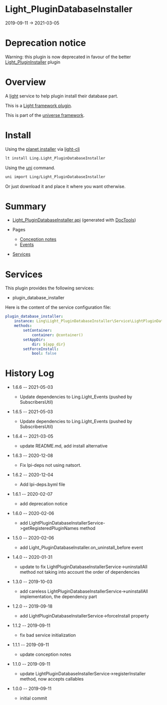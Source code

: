Light_PluginDatabaseInstaller
===========
2019-09-11 -> 2021-03-05



Deprecation notice
======
Warning: this plugin is now deprecated in favour of the better [Light_PluginInstaller](https://github.com/lingtalfi/Light_PluginInstaller) plugin




Overview
======
A [light](https://github.com/lingtalfi/Light) service to help plugin install their database part.


This is a [Light framework plugin](https://github.com/lingtalfi/Light/blob/master/doc/pages/plugin.md).

This is part of the [universe framework](https://github.com/karayabin/universe-snapshot).


Install
==========
Using the [planet installer](https://github.com/lingtalfi/Light_PlanetInstaller) via [light-cli](https://github.com/lingtalfi/Light_Cli)
```bash
lt install Ling.Light_PluginDatabaseInstaller
```

Using the [uni](https://github.com/lingtalfi/universe-naive-importer) command.
```bash
uni import Ling/Light_PluginDatabaseInstaller
```

Or just download it and place it where you want otherwise.






Summary
===========
- [Light_PluginDatabaseInstaller api](https://github.com/lingtalfi/Light_PluginDatabaseInstaller/blob/master/doc/api/Ling/Light_PluginDatabaseInstaller.md) (generated with [DocTools](https://github.com/lingtalfi/DocTools))
- Pages
    - [Conception notes](https://github.com/lingtalfi/Light_PluginDatabaseInstaller/blob/master/doc/pages/conception-notes.md)
    - [Events](https://github.com/lingtalfi/Light_PluginDatabaseInstaller/blob/master/doc/pages/events.md)

- [Services](#services)





Services
=========


This plugin provides the following services:

- plugin_database_installer



Here is the content of the service configuration file:

```yaml
plugin_database_installer:
    instance: Ling\Light_PluginDatabaseInstaller\Service\LightPluginDatabaseInstallerService
    methods:
        setContainer:
            container: @container()
        setAppDir:
            dir: ${app_dir}
        setForceInstall:
            bool: false


```








History Log
=============

- 1.6.6 -- 2021-05-03

    - Update dependencies to Ling.Light_Events (pushed by SubscribersUtil)

- 1.6.5 -- 2021-05-03

    - Update dependencies to Ling.Light_Events (pushed by SubscribersUtil)

- 1.6.4 -- 2021-03-05

    - update README.md, add install alternative

- 1.6.3 -- 2020-12-08

    - Fix lpi-deps not using natsort.

- 1.6.2 -- 2020-12-04

    - Add lpi-deps.byml file

- 1.6.1 -- 2020-02-07

    - add deprecation notice
    
- 1.6.0 -- 2020-02-06

    - add LightPluginDatabaseInstallerService->getRegisteredPluginNames method
    
- 1.5.0 -- 2020-02-06

    - add Light_PluginDatabaseInstaller.on_uninstall_before event
    
- 1.4.0 -- 2020-01-31

    - update to fix LightPluginDatabaseInstallerService->uninstallAll method not taking into account the order of dependencies
    
- 1.3.0 -- 2019-10-03

    - add careless LightPluginDatabaseInstallerService->uninstallAll implementation, the dependency part
    
- 1.2.0 -- 2019-09-18

    - add LightPluginDatabaseInstallerService->forceInstall property
    
- 1.1.2 -- 2019-09-11

    - fix bad service initialization
    
- 1.1.1 -- 2019-09-11

    - update conception notes
    
- 1.1.0 -- 2019-09-11

    - update LightPluginDatabaseInstallerService->registerInstaller method, now accepts callables
    
- 1.0.0 -- 2019-09-11

    - initial commit